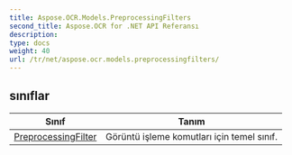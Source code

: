 ```yaml
---
title: Aspose.OCR.Models.PreprocessingFilters
second_title: Aspose.OCR for .NET API Referansı
description: 
type: docs
weight: 40
url: /tr/net/aspose.ocr.models.preprocessingfilters/
---
```



## sınıflar

| Sınıf | Tanım |
| --- | --- |
| [PreprocessingFilter](./preprocessingfilter/) | Görüntü işleme komutları için temel sınıf. |


